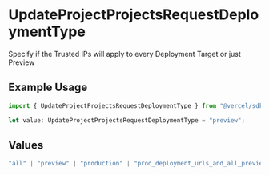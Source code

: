 # UpdateProjectProjectsRequestDeploymentType

Specify if the Trusted IPs will apply to every Deployment Target or just Preview

## Example Usage

```typescript
import { UpdateProjectProjectsRequestDeploymentType } from "@vercel/sdk/models/updateprojectop.js";

let value: UpdateProjectProjectsRequestDeploymentType = "preview";
```

## Values

```typescript
"all" | "preview" | "production" | "prod_deployment_urls_and_all_previews" | "all_except_custom_domains"
```